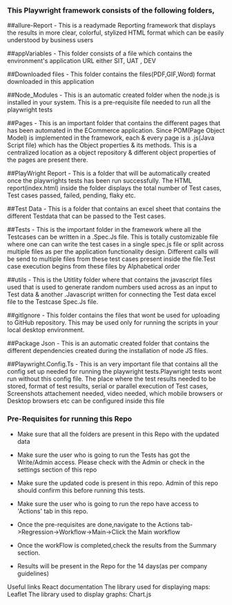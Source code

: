 ### This Playwright framework consists of the following folders,

##allure-Report - This is a readymade Reporting framework that displays the results in more clear, colorful, stylized HTML format which can be easily understood by business users

##appVariables - This folder consists of a file which contains the environment's application URL either SIT, UAT , DEV

##Downloaded files - This folder contains the files(PDF,GIF,Word) format downloaded in this application

##Node_Modules - This is an automatic created folder when the node.js is installed in your system. This is a pre-requisite file needed to run all the playwright tests

##Pages - This is an important folder that contains the different pages that has been automated in the ECommerce application. Since POM(Page Object Model) is implemented in the framework, each & every page is a .js(Java Script file) which has the Object properties & its methods. This is a centralized location as a object repository & different object properties of the pages are present there.

##PlayWright Report - This is a folder that will be automatically created once the playwrights tests has been run successfully. The HTML report(index.html) inside the folder displays the total number of Test cases, Test cases passed, failed, pending, flaky etc.

##Test Data - This is a folder that contains an excel sheet that contains the different Testdata that can be passed to the Test cases. 

##Tests - This is the important folder in the framework where all the Testcases can be written in a .Spec.Js file. This is totally customizable file where one can can write the test cases in a single spec.js file or split across multiple files as per the application functionality design. Different calls will be send to multiple files from these test cases present inside the file.Test case execution begins from these files by Alphabetical order

##utils  - This is the Utitlity folder where that contains the javascript files used that is used to generate random numbers used across as an input to Test data & another .Javascript written for connecting the Test data excel file to the Testcase Spec.Js file.

##gitIgnore - This folder contains the files that wont be used for uploading to GitHub repository. This may be used only for running the scripts in your local desktop environment.

##Package Json - This is an automatic created folder that contains the different dependencies created during the installation of node JS files.

##Playwright.Config.Ts - This is an very important file that contains all the config set up needed for running the playwright tests.Playwright tests wont run without this config file. The place where the test results needed to be stored, format of test results, serial or parallel execution of Test cases, Screenshots attachement needed, video needed, which mobile browsers or Desktop browsers etc can be configured inside this file

### Pre-Requisites for running this Repo
* Make sure that all the folders are present in this Repo with the updated data

* Make sure the user who is going to run the Tests has got the Write/Admin access. Please check with the Admin or check in the settings section of this repo

* Make sure the updated code is present in this repo. Admin of this repo should confirm this before running this tests.

* Make sure the user who is going to run the repo have access to 'Actions' tab in this repo.

* Once the pre-requisites are done,navigate to the Actions tab->Regression->Workflow->Main->Click the Main workflow

* Once the workFlow is completed,check the results from the Summary section.

* Results will be present in the Repo for the 14 days(as per company guidelines)

Useful links
React documentation
The library used for displaying maps: Leaflet
The library used to display graphs: Chart.js





           
